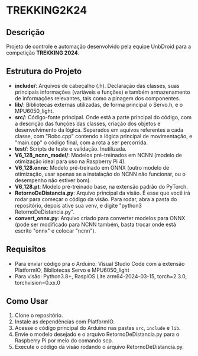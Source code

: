 # TREKKING2K24

## Descrição
Projeto de controle e automação desenvolvido pela equipe UnbDroid para a competição **TREKKING 2024**.

## Estrutura do Projeto
- **include/**: Arquivos de cabeçalho (.h). Declaração das classes, suas principais informações (variáveis e funções) e também armazenamento de informações relevantes, tais como a pinagem dos componentes.
- **lib/**: Bibliotecas externas utilizadas, de forma principal o Servo.h, e o MPU6050_light.
- **src/**: Código-fonte principal. Onde está a parte principal do código, com a descrição das funções das classes, criação dos objetos e desenvolvimento da lógica. Separados em aquivos referentes a cada classe, com "Robo.cpp" contendo a lógica principal de movimentação, e "main.cpp" o código final, com a rota a ser percorrida.
- **test/**: Scripts de teste e validação. Inutilizada.
- **V6_128_ncnn_model/**: Modelos pré-treinados em NCNN (modelo de otimização ideal para uso na Raspberry Pi 4).
- **V6_128.onnx**: Modelo pré-treinado em ONNX (outro modelo de otimização, usar apenas se a instalação do NCNN não funcionar, ou o desempenho não estiver bom).
- **V6_128.pt**: Modelo pré-treinado base, na extensão padrão do PyTorch.
- **RetornoDeDistancia.py**: Arquivo principal da visão. É esse que você irá rodar para começar o código da visão. Para rodar, abra a pasta do repositório, depois ative sua venv, e digite "python3 RetornoDeDistancia.py".
- **convert_onnx.py**: Arquivo criado para converter modelos para ONNX (pode ser modificado para NCNN também, basta trocar onde está escrito "onnx" e colocar "ncnn").

## Requisitos
- Para enviar código pra o Arduino: Visual Studio Code com a extensão PlatformIO, Bibliotecas Servo e MPU6050_light
- Para visão: Python3.8+, RaspiOS Lite arm64-2024-03-15, torch=2.3.0, torchvision=0.xx.0

## Como Usar
1. Clone o repositório.
2. Instale as dependências com PlatformIO.
3. Acesse o código principal do Arduino nas pastas `src`, `include` e `lib`.
4. Envie o modelo desejado e o arquivo RetornoDeDistancia.py para o Raspberry Pi por meio do comando scp.
5. Execute o código da visão rodando o arquivo RetornoDeDistancia.py.
